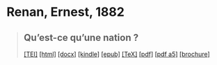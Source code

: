 # Renan, Ernest, 1882

> ## Qu’est-ce qu’une nation ?
>  <a title="Source XML/TEI" class="mime48 tei" href="https://hurlus.github.io/tei/renan1882_nation.xml">[TEI]</a>  <a title="HTML une page" class="mime48 html" href="https://hurlus.github.io/renan1882_nation/renan1882_nation.html">[html]</a>  <a title="Bureautique (LibreOffice, MS.Word)" class="mime48 docx" href="https://hurlus.github.io/renan1882_nation/renan1882_nation.docx">[docx]</a>  <a title="Amazon.kindle" class="mime48 mobi" href="https://hurlus.github.io/renan1882_nation/renan1882_nation.mobi">[kindle]</a>  <a title="EPUB, pour liseuses et téléphones" class="mime48 epub" href="https://hurlus.github.io/renan1882_nation/renan1882_nation.epub">[epub]</a>  <a title="LaTeX" class="mime48 tex" href="https://hurlus.github.io/renan1882_nation/renan1882_nation.tex">[TeX]</a>  <a title="PDF à imprimer, A4 2 colonnes" class="mime48 pdf" href="https://hurlus.github.io/renan1882_nation/renan1882_nation.pdf">[pdf]</a>  <a title="PDF à lire, A5 une colonne" class="mime48 a5" href="https://hurlus.github.io/renan1882_nation/renan1882_nation_a5.pdf">[pdf a5]</a>  <a title="Brochure à agrafer, pdf imposé pour imprimante recto/verso" class="mime48 brochure" href="https://hurlus.github.io/renan1882_nation/renan1882_nation_brochure.pdf">[brochure]</a> 

